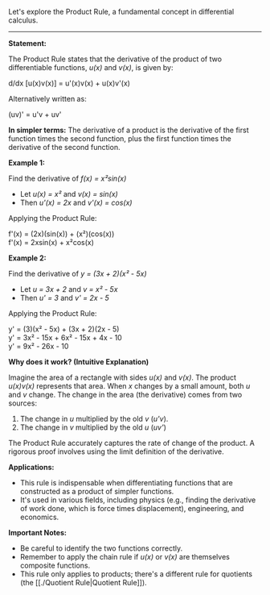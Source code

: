 Let's explore the Product Rule, a fundamental concept in differential calculus.  
  
***  
  
**Statement:**  
  
The Product Rule states that the derivative of the product of two differentiable functions, *u(x)* and *v(x)*, is given by:  
  
d/dx [u(x)v(x)] = u'(x)v(x) + u(x)v'(x)  
  
Alternatively written as:  
  
(uv)' = u'v + uv'  
  
**In simpler terms:**  The derivative of a product is the derivative of the first function times the second function, plus the first function times the derivative of the second function.  
  
**Example 1:**  
  
Find the derivative of  *f(x) = x²sin(x)*  
  
*   Let  *u(x) = x²*   and   *v(x) = sin(x)*  
*   Then  *u'(x) = 2x*   and   *v'(x) = cos(x)*  
  
Applying the Product Rule:  
  
f'(x) = (2x)(sin(x)) + (x²)(cos(x))  
f'(x) = 2xsin(x) + x²cos(x)  
  
**Example 2:**  
  
Find the derivative of  *y = (3x + 2)(x² - 5x)*  
  
*   Let  *u = 3x + 2*  and  *v = x² - 5x*  
*   Then  *u' = 3* and  *v' = 2x - 5*  
  
Applying the Product Rule:  
  
y' = (3)(x² - 5x) + (3x + 2)(2x - 5)  
y' = 3x² - 15x + 6x² - 15x + 4x - 10  
y' = 9x² - 26x - 10  
  
**Why does it work? (Intuitive Explanation)**  
  
Imagine the area of a rectangle with sides *u(x)* and *v(x)*.  The product *u(x)v(x)* represents that area.  When *x* changes by a small amount, both *u* and *v* change.  The change in the area (the derivative) comes from two sources:  
  
1.  The change in *u* multiplied by the old *v* (*u'v*).  
2.  The change in *v* multiplied by the old *u* (*uv'*)  
  
The Product Rule accurately captures the rate of change of the product.  A rigorous proof involves using the limit definition of the derivative.  
  
**Applications:**  
  
*   This rule is indispensable when differentiating functions that are constructed as a product of simpler functions.  
*   It's used in various fields, including physics (e.g., finding the derivative of work done, which is force times displacement), engineering, and economics.  
  
**Important Notes:**  
  
*   Be careful to identify the two functions correctly.  
*   Remember to apply the chain rule if *u(x)* or *v(x)* are themselves composite functions.  
*   This rule only applies to products; there's a different rule for quotients (the [[./Quotient Rule|Quotient Rule]]).  
